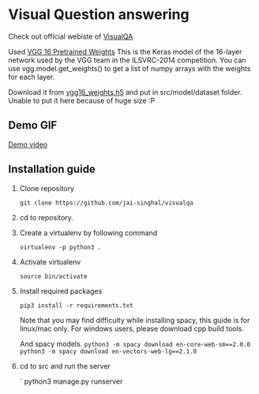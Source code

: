 # Visual Question answering

Check out official webiste of [VisualQA](https://visualqa.org/)

Used [VGG 16 Pretrained Weights](https://gist.github.com/baraldilorenzo/07d7802847aaad0a35d3)
This is the Keras model of the 16-layer network used by the VGG team in the ILSVRC-2014 competition.
You can use vgg.model.get_weights() to get a list of numpy arrays with the weights for each layer.

Download it from
[vgg16_weights.h5](https://drive.google.com/file/d/0Bz7KyqmuGsilT0J5dmRCM0ROVHc/view)
 and put in src/model/dataset folder. Unable to put it here because of huge size :P


## Demo GIF

[Demo video](https://github.com/jai-singhal/visualqa/blob/master/demo.gif)

## Installation guide

1. Clone repository 

    `
    git clone https://github.com/jai-singhal/visualqa
    `
2. cd to repository.

3. Create a virtualenv by following command

    ` virtualenv -p python3 .
    `

4. Activate virtualenv 

    `
    source bin/activate
    `

5. Install required packages 

    `
    pip3 install -r requirements.txt
    `
    
    Note that you may find difficulty while installing spacy, this guide is for linux/mac only.
    For windows users, please download cpp build tools.

    And spacy models.
    `
    python3 -m spacy download en-core-web-sm==2.0.0
    `
    `
    python3 -m spacy download en-vectors-web-lg==2.1.0
    `

6. cd to src and run the server 

    `
    python3 manage.py runserver